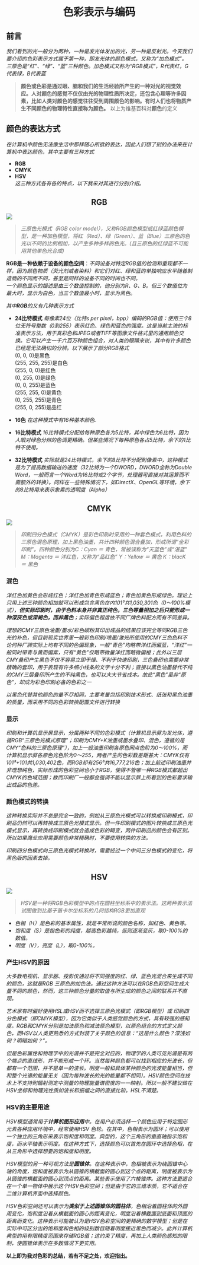 # <center> 色彩表示与编码</center>   
## 前言   
*我们看到的光一般分为两种，一种是发光体发出的光，另一种是反射光。今天我们要介绍的色彩表示方式属于第一种，即发光体的颜色模式，又称为“加色模式”。  
三原色是“红”、“绿”、“蓝”三种颜色。加色模式又称为“RGB模式”，R代表红，G代表绿，B代表蓝*
>**颜色或色彩是通过眼、脑和我们的生活经验所产生的一种对光的视觉效     应。人对颜色的感觉不仅仅由光的物理性质所决定，还包含心理等许多因  素，比如人类对颜色的感觉往往受到周围颜色的影响。有时人们也将物质产生不同颜色的物理特性直接称为颜色。**    以上为维基百科对**颜色**的定义    
## 颜色的表达方式  
  *在计算机中颜色无法像生活中那样随心所欲的表达，因此人们想了别的办法来在计算机中表达颜色，其中主要有三种方式*  
  * **RGB**  
  * **CMYK**
  * **HSV**  
  *这三种方式各有各的特点，以下我来对其进行分别介绍。*  
##  <center> RGB</center>       
![](https://pic.baike.soso.com/ugc/baikepic2/10446/20160802113101-463093708.jpg/0)
>*三原色光模式（RGB color model），又称RGB颜色模型或红绿蓝颜色模型，是一种加色模型，将红（Red）、绿（Green）、蓝（Blue）三原色的色光以不同的比例相加，以产生多种多样的色光。(且三原色的红绿蓝不可能用其他单色光合成)*  

**RGB是一种依赖于设备的颜色空间**：*不同设备对特定RGB值的检测和重现都不一样，因为颜色物质（荧光剂或者染料）和它们对红、绿和蓝的单独响应水平随着制造商的不同而不同，甚至是同样的设备不同的时间也不同。*    
*一个颜色显示的描述是由三个数值控制的，他分别为R、G、B。但三个数值位为最大时，显示为白色，当三个数值最小时，显示为黑色。*    

   

*其中**RGB**的又有几种表示方式*  
* **24比特模式**  *每像素24位（比特s per pixel，bpp）编码的RGB值：使用三个8位无符号整数（0到255）表示红色、绿色和蓝色的强度。这是当前主流的标准表示方法，用于真彩色和JPEG或者TIFF等图像文件格式里的通用颜色交换。它可以产生一千六百万种颜色组合，对人类的眼睛来说，其中有许多颜色已经是无法确切的分辨。以下展示了部分RGB格式*  
(0, 0, 0)是黑色   
(255, 255, 255)是白色   
(255, 0, 0)是红色   
(0, 255, 0)是绿色   
(0, 0, 255)是蓝色   
(255, 255, 0)是黄色   
(0, 255, 255)是青色  
(255, 0, 255)是品红    
* **16色** *在这种模式中有16种基本颜色.*  
  
* **16比特模式** *16比特模式分配给每种原色各为5比特，其中绿色为6比特，因为人眼对绿色分辨的色调更精确。但某些情况下每种原色各占5比特，余下的1比特不使用。*  
* **32比特模式** *实际就是24比特模式，余下的8比特不分配到像素中，这种模式是为了提高数据输送的速度（32比特为一个DWORD，DWORD全称为Double Word，一般而言一个Word为16比特或2个字节，处理器可直接对其运算而不需额外的转换）。同样在一些特殊情况下，如DirectX、OpenGL等环境，余下的8比特用来表示象素的透明度（Alpha）*   
## <center> CMYK</center>     
![](https://pic.baike.soso.com/p/20130704/20130704154143-134794937.jpg)
>*印刷四分色模式（CMYK）是彩色印刷时采用的一种套色模式，利用色料的三原色混色原理，加上黑色油墨，共计四种颜色混合叠加，形成所谓“全彩印刷”。四种颜色分别为C：Cyan ＝ 青色，常被误称为“天蓝色”或“湛蓝”
M：Magenta ＝ 洋红色，又称为“品红色”
Y：Yellow ＝ 黄色
K：blacK ＝ 黑色*  
### **混色**   
*洋红色加黄色会形成红色；洋红色加青色形成蓝色；青色加黄色形成绿色。理论上只用上述三种颜色相加就可以形成包含黑色在内101³共1,030,301色（0～100%模式），**但实际印刷时，由于色料本身并非真正纯色，三色等量相加之后只能形成一种深灰色或深褐色，而非黑色**；实际偏色程度依不同厂牌色料配方而有不同差异。*

*理想的CMY三原色油墨/墨水/彩色碳粉其印出成品的结果应该完全等同RGB三色光的补色，但目前现实世界里一般彩色印刷/喷墨/激光所使用的CMY三色色料不论何种厂牌实际上均有不同的色偏现象，一般“青色”均略带洋红而偏蓝，“洋红”一般同时带青与黄而偏紫，只有“黄色”仅略带微量洋红而略微偏橙；此外以三层CMY叠印产生黑色不仅不容易立即干燥、不利于快速印刷，三色叠印也需要非常精确的套印，用于表现有许多细小线条的文字十分不利；直接以黑色油墨替代不纯的CMY三层叠印所产生的不纯黑色，也可以大大节省成本。故此“黑色”虽非“原色”，却成为彩色印刷必备的色彩之一*

*以黑色代替其他颜色的量不尽相同，主要考量包括印刷技术形式、纸张和黑色油墨的质量，而采用不同的色彩转换配置文件进行转换*   
### **显示** 
*印刷和计算机显示屏显示，分属两种不同的色彩模式（计算机显示屏为发光体，遵循RGB“三原色光模式原理”；印刷为CMY+K油墨或墨水叠印、混色，遵循的是CMY“色料的三原色原理”），加上一般油墨印刷各原色网点色阶为0～100%，而计算机显示屏各原色光色阶为0～255，两者产生的色彩数差距甚大：CMYK仅有101³+101共1,030,402色，而RGB却有256³共16,777,216色；加上前述印刷油墨并非理想纯色，实际形成的色彩空间也小于RGB，使得不管哪一种RGB模式都超出CMYK的色域范围；故而印刷厂一般都会强调不能以显示屏上所看到的色彩要求输出成品的色差。*     
### **颜色模式的转换**   
*这种转换实际并不总是完全一致的，例如从三原色光模式可以转换成印刷模式，印刷品仍然可以再转换成三原色光模式显示。但一件印刷模式的图片转换成三原色光模式显示，再转换成印刷模式就会造成色彩的畸变，两件印刷品的颜色会有区别。所以如果商业应用需要颜色非常精确时，不要使用转换的方法。*

*印刷四分色模式向三原色光模式转换时，需要经过一个中间三分色模式的变化，将黑色版的因素去掉。*     
## <center> HSV</center>  
![](https://pic.baike.soso.com/ugc/baikepic2/1489/20161010155736-495577673.jpg/0)
>*HSV是一种将RGB色彩模型中的点在圆柱坐标系中的表示法。这两种表示法试图做到比基于笛卡尔坐标系的几何结构RGB更加直观*     

* *色相（H）是色彩的基本属性，就是平常所说的颜色名称，如红色、黄色等。*
* *饱和度（S）是指色彩的纯度，越高色彩越纯，低则逐渐变灰，取0-100%的数值。*
* *明度（V），亮度（L），取0-100%。*   
### **产生HSV的原因** 
*大多数电视机、显示器、投影仪通过将不同强度的红、绿、蓝色光混合来生成不同的颜色，这就是RGB 三原色的加色法。通过这种方法可以在RGB色彩空间生成大量不同的颜色，然而，这三种颜色分量的取值与所生成的颜色之间的联系并不直观。*

*艺术家有时偏好使用HSL或HSV而不选择三原色光模式（即RGB模型）或 印刷四分色模式（即CMYK模型），因为它类似于人类感觉颜色的方式，具有较强的感知度。RGB和CMYK分别是加法原色和减法原色模型，以原色组合的方式定义颜色，而HSV以人类更熟悉的方式封装了关于颜色的信息：“这是什么颜色？深浅如何？明暗如何？”。*

*但是色彩属性和物理学中的光谱并不是完全对应的，物理学的人类可见光谱是有两个端点的直线形，并不能形成一个环。当然每种颜色都可以找到相应的光波长，但都有一个范围，并不是单一的波长。明度一般和具体某种颜色的光波能量相当，但和整个光谱的能量无关（因为每种波长的光的能量都不相同）。HSV颜色空间在技术上不支持到辐射测定中测量的物理能量谱密度的一一映射。所以一般不建议做在HSV坐标和物理光性质如波长和振幅之间的直接比较。HSL不清楚。*  
### **HSV的主要用途**  
*HSV模型通常用于**计算机图形应用**中。在用户必须选择一个颜色应用于特定图形元素各种应用环境中，经常使用HSV 色轮。在其中，色相表示为圆环；可以使用一个独立的三角形来表示饱和度和明度。典型的，这个三角形的垂直轴指示饱和度，而水平轴表示明度。在这种方式下，选择颜色可以首先在圆环中选择色相，在从三角形中选择想要的饱和度和明度。*

*HSV模型的另一种可视方法是**圆锥体**。在这种表示中，色相被表示为绕圆锥中心轴的角度，饱和度被表示为从圆锥的横截面的圆心到这个点的距离，明度被表示为从圆锥的横截面的圆心到顶点的距离。某些表示使用了六棱锥体。这种方法更适合在一个单一物体中展示这个HSV色彩空间；但是由于它的三维本质，它不适合在二维计算机界面中选择颜色。*

*HSV色彩空间还可以表示为**类似于上述圆锥体的圆柱体**，色相沿着圆柱体的外圆周变化，饱和度沿着从横截面的圆心的距离变化，明度沿着横截面到底面和顶面的距离而变化。这种表示可能被认为是HSV色彩空间的更精确的数学模型；但是在实际中可区分出的饱和度和色相的级别数目随着明度接近黑色而减少。此外计算机典型的用有限精度范围来存储RGB值；这约束了精度，再加上人类颜色感知的限制，使圆锥体表示在多数情况下更实用。*     
   
      

**以上即为我对色彩的总结，若有不足之处，欢迎指出。**









